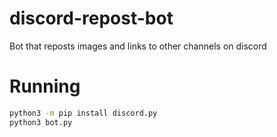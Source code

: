 # discord-repost-bot
Bot that reposts images and links to other channels on discord

# Running

```bash
python3 -m pip install discord.py
python3 bot.py
```
